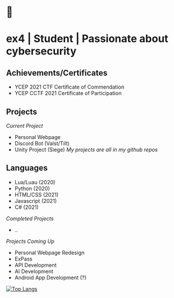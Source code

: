  # 👋 
 # ex4 | Student | Passionate about cybersecurity


## Achievements/Certificates
- YCEP 2021 CTF Certificate of Commendation
- YCEP CCTF 2021 Certificate of Participation

## Projects
*Current Project*
- Personal Webpage
- Discord Bot (Valst/Tilt)
- Unity Project (Siege)
*My projects are all in my github repos*

## Languages
- Lua/Luau (2020)
- Python (2020)
- HTML/CSS (2021)
- Javascript (2021)
- C# (2021)

*Completed Projects*
- ..

*Projects Coming Up*
- Personal Webpage Redesign
- ExPass
- API Development
- AI Development
- Android App Development (?)

[![Top Langs](https://github-readme-stats.vercel.app/api/top-langs/?username=ex4lyt3&show_icons=true&theme=radical)](https://github.com/anuraghazra/github-readme-stats)
<!---
ex4lyt3/ex4lyt3 is a ✨ special ✨ repository because its `README.md` (this file) appears on your GitHub profile.
You can click the Preview link to take a look at your changes.
--->
